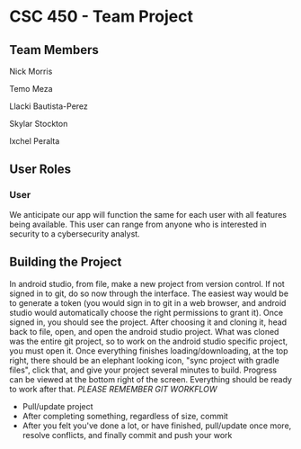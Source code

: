 # CSC 450 - Team Project
## Team Members
Nick Morris

Temo Meza

Llacki Bautista-Perez

Skylar Stockton

Ixchel Peralta

## User Roles
### User
We anticipate our app will function the same for each user with all features being available. This user can range from anyone who is interested in security to a cybersecurity analyst.

## Building the Project
In android studio, from file, make a new project from version control. If not signed in to git, do so now through the interface. The easiest way would be to generate a token (you would sign in to git in a web browser, and android studio would automatically choose the right permissions to grant it). Once signed in, you should see the project. After choosing it and cloning it, head back to file, open, and open the android studio project. What was cloned was the entire git project, so to work on the android studio specific project, you must open it. Once everything finishes loading/downloading, at the top right, there should be an elephant looking icon, "sync project with gradle files", click that, and give your project several minutes to build. Progress can be viewed at the bottom right of the screen. Everything should be ready to work after that. 
*PLEASE REMEMBER GIT WORKFLOW*
* Pull/update project
* After completing something, regardless of size, commit
* After you felt you've done a lot, or have finished, pull/update once more, resolve conflicts, and finally commit and push your work
